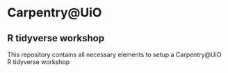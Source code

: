 # Carpentry@UiO
## R tidyverse workshop
This repository contains all necessary elements to setup a Carpentry@UiO R tidyverse workshop
